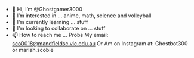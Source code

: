 - 👋 Hi, I’m @Ghostgamer3000
- 👀 I’m interested in ... anime, math, science and volleyball
- 🌱 I’m currently learning ... stuff
- 💞️ I’m looking to collaborate on ... stuff
- 📫 How to reach me ...
Probs 
My email: sco0018@mandfieldsc.vic.edu.au
Or 
Am on Instagram at: Ghostbot300 or marlah.scobie 

